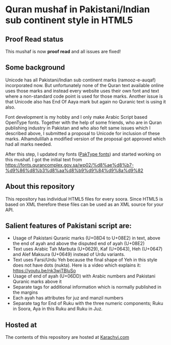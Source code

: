 # Quran mushaf in Pakistani/Indian sub continent style in HTML5

## Proof Read status
This mushaf is now **proof read** and all issues are fixed!

## Some background
Unicode has all Pakistani/Indian sub continent marks (ramooz-e-auqaf) incorporated now. But unfortunately none of the Quran text available online uses those marks and instead every website uses their own font and text where a non-standard code point is used for those marks. Another issue is that Unicode also has End Of Aaya mark but again no Quranic text is using it also.

Font development is my hobby and I only make Arabic Script based OpenType fonts. Together with the help of some friends, who are in Quran publishing industry in Pakistan and who also felt same issues which I described above, I submitted a proposal to Unicode for inclusion of these marks. Alhamdulillah a modified version of the proposal got approved which had all marks needed.

After this step, I updated my fonts ([PakType fonts](http://paktype.sourceforge.net/)) and started working on this mushaf. I got the initial text from https://fonts.qurancomplex.gov.sa/wp02/%d8%ae%d8%b7-%d9%86%d8%b3%d8%aa%d8%b9%d9%84%d9%8a%d9%82

## About this repository
This repository has individual HTML5 files for every soora. Since HTML5 is based on XML therefore these files can be used as an XML source for your API.

## Salient features of Pakistani script are:
* Usage of Pakistani Quranic marks (U+08D4 to U+08E2) in text, above the end of ayah and above the disputed end of ayah (U+08E2)
* Text uses Arabic Tah Marbuta (U+0629), Kaf (U+0643), Heh (U+0647) and Alef Maksura (U+0649) instead of Urdu variants.
* Text uses Farsi/Urdu Yeh because the final shape of Yeh in this style does not have dots (nukta). Here is a video which explains it: https://youtu.be/nk3wjTBluSo
* Usage of end of ayah (U+06DD) with Arabic numbers and Pakistani Quranic marks above it
* Separate tags for additional information which is normally published in the margins
* Each ayah has attributes for juz and manzil numbers
* Separate tag for End of Ruku with the three numeric components; Ruku in Soora, Aya in this Ruku and Ruku in Juz.

## Hosted at
The contents of this repository are hosted at [Karachvi.com](https://www.karachvi.com)
